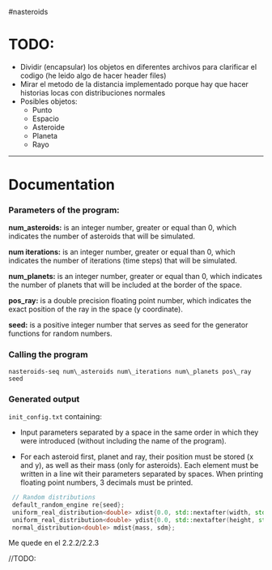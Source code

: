 #nasteroids

# TODO:
+ Dividir (encapsular) los objetos en diferentes archivos para clarificar el codigo (he leido algo 
de hacer header files)
+ Mirar el metodo de la distancia implementado porque hay que hacer historias locas con distribuciones normales  
+ Posibles objetos: 
    + Punto
    + Espacio
    + Asteroide
    + Planeta
    + Rayo

***
# Documentation

### Parameters of the program: 
**num_asteroids:** is an integer number, greater or equal than 0, which indicates the number of asteroids 
that will be simulated.

**num iterations:** is an integer number, greater or equal than 0, which indicates the number of iterations (time steps) 
that will be simulated.

**num_planets:** is an integer number, greater or equal than 0, which indicates the number of planets that will be included
at the border of the space.

**pos_ray:** is a double precision floating point number, which indicates the exact position of the ray in the 
space (y coordinate).

**seed:** is a positive integer number that serves as seed for the generator functions for random numbers.

### Calling the program 
`nasteroids-seq num\_asteroids num\_iterations num\_planets pos\_ray seed`

### Generated output
`init_config.txt` containing:

+ Input parameters separated by a space in the same order in which they were introduced (without including the name 
of the program).

+ For each asteroid first, planet and ray, their position must be stored (x and y), as well as their mass
(only for asteroids). Each element must be written in a line wit their parameters separated by spaces. When printing 
floating point numbers, 3 decimals must be printed.

```cpp
 // Random distributions
 default_random_engine re{seed};
 uniform_real_distribution<double> xdist{0.0, std::nextafter(width, std::numeric_limits<double>::max())};
 uniform_real_distribution<double> ydist{0.0, std::nextafter(height, std::numeric_limits<double>::max())};
 normal_distribution<double> mdist{mass, sdm};
 ```
 
 Me quede en el 2.2.2/2.2.3
 
 
 
 //TODO:
 
